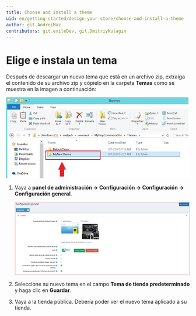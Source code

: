```yaml
---
title: Choose and install a theme
uid: en/getting-started/design-your-store/choose-and-install-a-theme
author: git.AndreiMaz
contributors: git.exileDev, git.DmitriyKulagin
---
```


# Elige e instala un tema

Después de descargar un nuevo tema que está en un archivo zip, extraiga el contenido de su archivo zip y cópielo en la carpeta **Temas** como se muestra en la imagen a continuación:

![p1](_static/choose-and-install-a-theme/instal_theme1.jpg)

1. Vaya a **panel de administración → Configuración → Configuración → Configuración general**.

     ![p2](_static/choose-and-install-a-theme/instal_theme2.png)

1. Seleccione su nuevo tema en el campo **Tema de tienda predeterminado** y haga clic en **Guardar**.
1. Vaya a la tienda pública. Debería poder ver el nuevo tema aplicado a su tienda.
